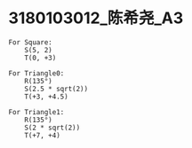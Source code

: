 # 3180103012\_陈希尧\_A3

```
For Square:
    S(5, 2)
    T(0, +3)

For Triangle0:
    R(135°)
    S(2.5 * sqrt(2))
    T(+3, +4.5)

For Triangle1:
    R(135°)
    S(2 * sqrt(2))
    T(+7, +4)
```

